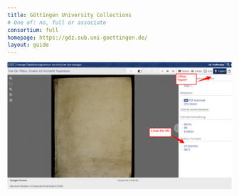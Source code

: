 ```yaml
---
title: Göttingen University Collections
# One of: no, full or associate
consortium: full
homepage: https://gdz.sub.uni-goettingen.de/
layout: guide
---
```


![Press Export, then copy the iiif manifest URL](gottingen.png)

